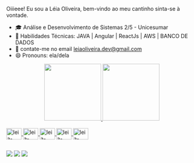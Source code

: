 Oiiieee! Eu sou a Léia Oliveira, bem-vindo ao meu cantinho sinta-se à vontade.
- 🎓 Análise e Desenvolvimento de Sistemas 2/5 - Unicesumar
- 🌱 Habilidades Técnicas: JAVA | Angular | ReactJs | AWS | BANCO DE DADOS
- 💬 contate-me no email leiaoliveira.dev@gmail.com
- 😄 Pronouns: ela/dela

<div align="center">
  <a href="https://github.com/Leiah133">
  <img height="150em" src="https://github-readme-stats.vercel.app/api?username=leiah133&show_icons=true&theme=radical"/>
  <img height="150em" src="https://github-readme-stats.vercel.app/api/top-langs/?username=leiah133&layout=compact&show_icons=true&theme=radical"/>
</div>

<div style="display: inline_block"><br>
  <img align="center" alt="leia-Java" height="30" width="40" src="https://cdn.jsdelivr.net/gh/devicons/devicon/icons/java/java-original.svg" >
  <img align="center" alt="leia-Java" height="30" width="40" src="https://cdn.jsdelivr.net/gh/devicons/devicon/icons/react/react-original.svg" />
  <img align="center" alt="leia-Java" height="30" width="40" src="https://cdn.jsdelivr.net/gh/devicons/devicon/icons/angularjs/angularjs-original.svg" />
  <img align="center" alt="leia-SQL" height="30" width="40" src="https://cdn.jsdelivr.net/gh/devicons/devicon/icons/sqlite/sqlite-original.svg" >
  <img align="center" alt="leia-mongodb" height="30" width="40" src="https://cdn.jsdelivr.net/gh/devicons/devicon/icons/mongodb/mongodb-original-wordmark.svg" >
  
  
 
 
 ##


<div>
  <a href="https://instagram.com/devpress.leiah" target="_blank"><img src="https://img.shields.io/badge/-Instagram-%23E4405F?style=for-the-badge&logo=instagram&logoColor=white" target="_blank"></a>
  <a href = "mailto:devpress.leia@gmail.com"><img src="https://img.shields.io/badge/-Gmail-%23333?style=for-the-badge&logo=gmail&logoColor=white" target="_blank"></a>
  <a href="https://www.linkedin.com/in/leiaoliveira1" target="_blank"><img src="https://img.shields.io/badge/-LinkedIn-%230077B5?style=for-the-badge&logo=linkedin&logoColor=white" target="_blank"></a> 
 </div>
